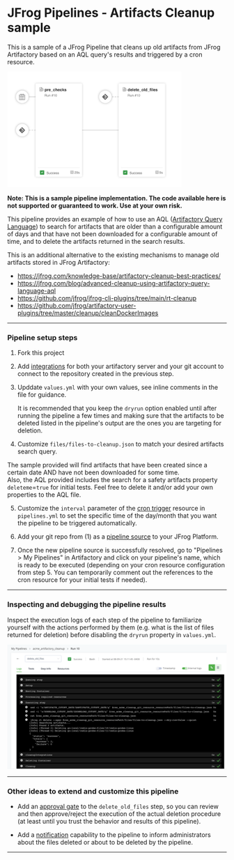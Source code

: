 # JFrog Pipelines - Artifacts Cleanup sample

This is a sample of a JFrog Pipeline that cleans up old artifacts from JFrog Artifactory based on an AQL query's results and triggered by a cron resource.

<img src="./images/pipeline_screenshot_01.png" alt="JFrog Artifactory Cleanup Pipeline" style="width:400px;background-color:transparent;border:none;" />

**Note: This is a sample pipeline implementation. The code available here is not supported or guaranteed to work. Use at your own risk.**

This pipeline provides an example of how to use an AQL ([Artifactory Query Language](https://www.jfrog.com/confluence/display/JFROG/Artifactory+Query+Language)) to search for artifacts that are older than a configurable amount of days and that have not been downloaded for a configurable amount of time, and to delete the artifacts returned in the search results. 

This is an additional alternative to the existing mechanisms to manage old artifacts stored in JFrog Artifactory:

  - https://jfrog.com/knowledge-base/artifactory-cleanup-best-practices/ 
  - https://jfrog.com/blog/advanced-cleanup-using-artifactory-query-language-aql
  - https://github.com/jfrog/jfrog-cli-plugins/tree/main/rt-cleanup
  - https://github.com/jfrog/artifactory-user-plugins/tree/master/cleanup/cleanDockerImages


---

### Pipeline setup steps

1. Fork this project

2. Add [integrations](https://www.jfrog.com/confluence/display/JFROG/Pipelines+Step-By-Step#PipelinesStep-By-Step-AddIntegrations) for both your artifactory server and your git account to connect to the repository created in the previous step.

3. Upddate `values.yml` with your own values, see inline comments in the file for guidance.  
  
   It is recommended that you keep the `dryrun` option enabled until after running the pipeline a few times and making sure that the artifacts to be deleted listed in the pipeline's output are the ones you are targeting for deletion.

4. Customize `files/files-to-cleanup.json` to match your desired artifacts search query.   
  
  The sample provided will find artifacts that have been created since a certain date AND have not been downloaded for some time.     
  Also, the AQL provided includes the search for a safety artifacts property `deleteme`=`true` for initial tests. Feel free to delete it and/or add your own properties to the AQL file. 

5. Customize the `interval` parameter of the [cron trigger](https://www.jfrog.com/confluence/display/JFROG/CronTrigger) resource in `pipelines.yml` to set the specific time of the day/month that you want the pipeline to be triggered automatically.
  
6. Add your git repo from (1) as a [pipeline source](https://www.jfrog.com/confluence/display/JFROG/Pipelines+Step-By-Step#PipelinesStep-By-Step-add-pipeline-sourceAddaPipelineSource) to your JFrog Platform.

7. Once the new pipeline source is successfully resolved, go to "Pipelines > My Pipelines" in Artifactory and click on your pipeline's name, which is ready to be executed (depending on your cron resource configuration from step 5. You can temporarily comment out the references to the cron resource for your initial tests if needed).

---

### Inspecting and debugging the pipeline results

Inspect the execution logs of each step of the pipeline to familiarize yourself with the actions performed by them (e.g. what is the list of files returned for deletion) before disabling the `dryrun` property in `values.yml`.

![JFrog Artifactory Cleanup Pipeline](images/pipeline_screenshot_02.png)

---

### Other ideas to extend and customize this pipeline

- Add an [approval gate](https://www.jfrog.com/confluence/display/JFROG/Approval+Gates) to the `delete_old_files` step, so you can review and then approve/reject the execution of the actual deletion procedure (at least until you trust the behavior and results of this pipeline).

- Add a [notification](https://www.jfrog.com/confluence/display/JFROG/Pipelines+Utility+Functions#PipelinesUtilityFunctions-Notifications) capability to the pipeline to inform administrators about the files deleted or about to be deleted by the pipeline.

---
